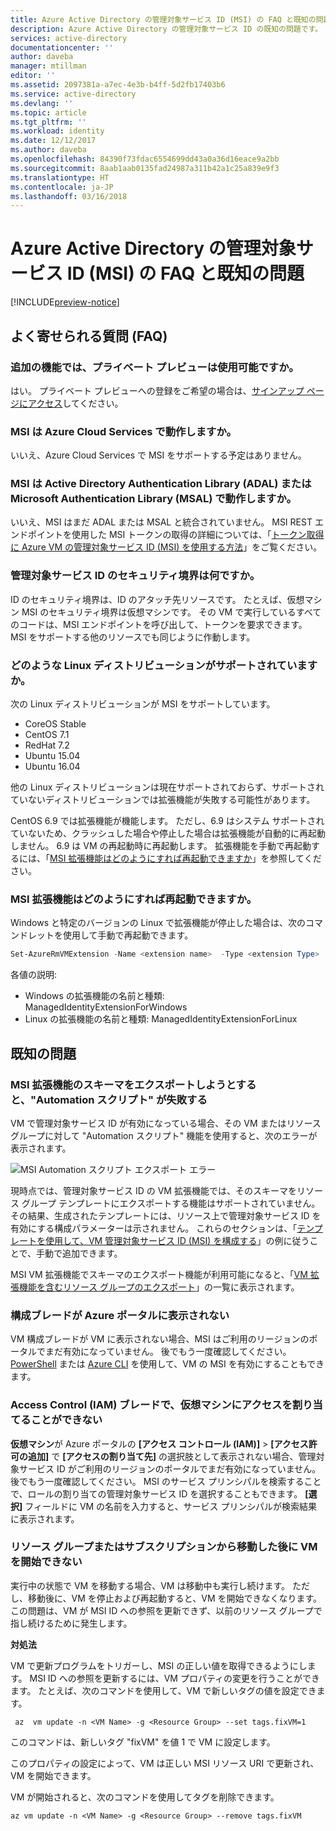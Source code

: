 ```yaml
---
title: Azure Active Directory の管理対象サービス ID (MSI) の FAQ と既知の問題
description: Azure Active Directory の管理対象サービス ID の既知の問題です。
services: active-directory
documentationcenter: ''
author: daveba
manager: mtillman
editor: ''
ms.assetid: 2097381a-a7ec-4e3b-b4ff-5d2fb17403b6
ms.service: active-directory
ms.devlang: ''
ms.topic: article
ms.tgt_pltfrm: ''
ms.workload: identity
ms.date: 12/12/2017
ms.author: daveba
ms.openlocfilehash: 84390f73fdac6554699dd43a0a36d16eace9a2bb
ms.sourcegitcommit: 8aab1aab0135fad24987a311b42a1c25a839e9f3
ms.translationtype: HT
ms.contentlocale: ja-JP
ms.lasthandoff: 03/16/2018
---
```

# <a name="faqs-and-known-issues-with-managed-service-identity-msi-for-azure-active-directory"></a>Azure Active Directory の管理対象サービス ID (MSI) の FAQ と既知の問題

[!INCLUDE[preview-notice](../../../includes/active-directory-msi-preview-notice.md)]

## <a name="frequently-asked-questions-faqs"></a>よく寄せられる質問 (FAQ)

### <a name="is-there-a-private-preview-available-for-additional-features"></a>追加の機能では、プライベート プレビューは使用可能ですか。

はい。 プライベート プレビューへの登録をご希望の場合は、[サインアップ ページにアクセス](https://aka.ms/azuremsiprivatepreview)してください。

### <a name="does-msi-work-with-azure-cloud-services"></a>MSI は Azure Cloud Services で動作しますか。

いいえ、Azure Cloud Services で MSI をサポートする予定はありません。

### <a name="does-msi-work-with-the-active-directory-authentication-library-adal-or-the-microsoft-authentication-library-msal"></a>MSI は Active Directory Authentication Library (ADAL) または Microsoft Authentication Library (MSAL) で動作しますか。

いいえ、MSI はまだ ADAL または MSAL と統合されていません。 MSI REST エンドポイントを使用した MSI トークンの取得の詳細については、「[トークン取得に Azure VM の管理対象サービス ID (MSI) を使用する方法](how-to-use-vm-token.md)」をご覧ください。

### <a name="what-is-the-security-boundary-of-a-managed-service-identity"></a>管理対象サービス ID のセキュリティ境界は何ですか。

ID のセキュリティ境界は、ID のアタッチ先リソースです。 たとえば、仮想マシン MSI のセキュリティ境界は仮想マシンです。 その VM で実行しているすべてのコードは、MSI エンドポイントを呼び出して、トークンを要求できます。 MSI をサポートする他のリソースでも同じように作動します。

### <a name="what-are-the-supported-linux-distributions"></a>どのような Linux ディストリビューションがサポートされていますか。

次の Linux ディストリビューションが MSI をサポートしています。 

- CoreOS Stable
- CentOS 7.1
- RedHat 7.2
- Ubuntu 15.04
- Ubuntu 16.04

他の Linux ディストリビューションは現在サポートされておらず、サポートされていないディストリビューションでは拡張機能が失敗する可能性があります。

CentOS 6.9 では拡張機能が機能します。 ただし、6.9 はシステム サポートされていないため、クラッシュした場合や停止した場合は拡張機能が自動的に再起動しません。 6.9 は VM の再起動時に再起動します。 拡張機能を手動で再起動するには、「[MSI 拡張機能はどのようにすれば再起動できますか](#how-do-you-restart-the-msi-extension)」を参照してください。

### <a name="how-do-you-restart-the-msi-extension"></a>MSI 拡張機能はどのようにすれば再起動できますか。
Windows と特定のバージョンの Linux で拡張機能が停止した場合は、次のコマンドレットを使用して手動で再起動できます。

```powershell
Set-AzureRmVMExtension -Name <extension name>  -Type <extension Type>  -Location <location> -Publisher Microsoft.ManagedIdentity -VMName <vm name> -ResourceGroupName <resource group name> -ForceRerun <Any string different from any last value used>
```

各値の説明: 
- Windows の拡張機能の名前と種類: ManagedIdentityExtensionForWindows
- Linux の拡張機能の名前と種類: ManagedIdentityExtensionForLinux

## <a name="known-issues"></a>既知の問題

### <a name="automation-script-fails-when-attempting-schema-export-for-msi-extension"></a>MSI 拡張機能のスキーマをエクスポートしようとすると、"Automation スクリプト" が失敗する

VM で管理対象サービス ID が有効になっている場合、その VM またはリソース グループに対して "Automation スクリプト" 機能を使用すると、次のエラーが表示されます。

![MSI Automation スクリプト エクスポート エラー](../media/msi-known-issues/automation-script-export-error.png)

現時点では、管理対象サービス ID の VM 拡張機能では、そのスキーマをリソース グループ テンプレートにエクスポートする機能はサポートされていません。 その結果、生成されたテンプレートには、リソース上で管理対象サービス ID を有効にする構成パラメーターは示されません。 これらのセクションは、「[テンプレートを使用して、VM 管理対象サービス ID (MSI) を構成する](qs-configure-template-windows-vm.md)」の例に従うことで、手動で追加できます。

MSI VM 拡張機能でスキーマのエクスポート機能が利用可能になると、「[VM 拡張機能を含むリソース グループのエクスポート](../../virtual-machines/windows/extensions-export-templates.md#supported-virtual-machine-extensions)」の一覧に表示されます。

### <a name="configuration-blade-does-not-appear-in-the-azure-portal"></a>構成ブレードが Azure ポータルに表示されない

VM 構成ブレードが VM に表示されない場合、MSI はご利用のリージョンのポータルでまだ有効になっていません。  後でもう一度確認してください。  [PowerShell](qs-configure-powershell-windows-vm.md) または [Azure CLI](qs-configure-cli-windows-vm.md) を使用して、VM の MSI を有効にすることもできます。

### <a name="cannot-assign-access-to-virtual-machines-in-the-access-control-iam-blade"></a>Access Control (IAM) ブレードで、仮想マシンにアクセスを割り当てることができない

**仮想マシン**が Azure ポータルの **[アクセス コントロール (IAM)]** > **[アクセス許可の追加]** で **[アクセスの割り当て先]** の選択肢として表示されない場合、管理対象サービス ID がご利用のリージョンのポータルでまだ有効になっていません。 後でもう一度確認してください。  MSI のサービス プリンシパルを検索することで、ロールの割り当ての管理対象サービス ID を選択することもできます。  **[選択]** フィールドに VM の名前を入力すると、サービス プリンシパルが検索結果に表示されます。

### <a name="vm-fails-to-start-after-being-moved-from-resource-group-or-subscription"></a>リソース グループまたはサブスクリプションから移動した後に VM を開始できない

実行中の状態で VM を移動する場合、VM は移動中も実行し続けます。 ただし、移動後に、VM を停止および再起動すると、VM を開始できなくなります。 この問題は、VM が MSI ID への参照を更新できず、以前のリソース グループで指し続けるために発生します。

**対処法** 
 
VM で更新プログラムをトリガーし、MSI の正しい値を取得できるようにします。 MSI ID への参照を更新するには、VM プロパティの変更を行うことができます。 たとえば、次のコマンドを使用して、VM で新しいタグの値を設定できます。

```azurecli-interactive
 az  vm update -n <VM Name> -g <Resource Group> --set tags.fixVM=1
```
 
このコマンドは、新しいタグ "fixVM" を値 1 で VM に設定します。 
 
このプロパティの設定によって、VM は正しい MSI リソース URI で更新され、VM を開始できます。 
 
VM が開始されると、次のコマンドを使用してタグを削除できます。

```azurecli-interactive
az vm update -n <VM Name> -g <Resource Group> --remove tags.fixVM
```
